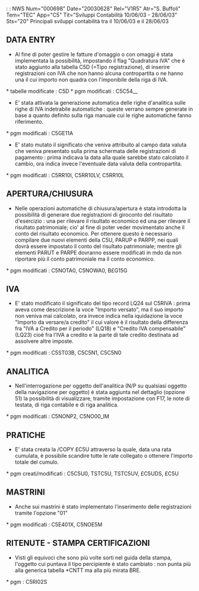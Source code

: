  :  : NWS Num="000698" Date="20030628" Rel="V1R5" Atr="S. Buffoli" Tem="TEC" App="C5" Tit="Sviluppi Contabilità 10/06/03 - 28/06/03" Sts="20"
Principali sviluppi contabilità tra il 10/06/03 e il 28/06/03

DATA ENTRY
------------------------------------
- Al fine di poter gestire le fatture d'omaggio o con omaggi è stata implementata la possibilità,
impostando il flag "Quadratura IVA" che è stato aggiunto alla tabella C5D (=Tipo registrazione), di inserire registrazioni con IVA che non hanno alcuna contropartita o ne hanno una il cui importo
non quadra con l'imponibile della riga di IVA.

\* tabelle modificate :  C5D
\* pgm modificati :  C5C54__

- E' stata attivata la generazione automatica delle righe d'analitica sulle righe di IVA indetrabile
automatiche :  queste verrano sempre generate in base a quanto definito sulla riga manuale cui le righe automatiche fanno riferimento.

\* pgm modificati :  C5GE11A

- E' stato mutato il significato che veniva attribuito al campo data valuta che veniva presentato
sulla prima schermata delle registrazioni di pagamento :  prima indicava la data alla quale sarebbe stato calcolato il cambio, ora indica invece l'eventuale data valuta della contropartita.

\* pgm modificati :  C5RR10I, C5RR10LV, C5RR10L

APERTURA/CHIUSURA
--------------------------------
- Nelle operazioni automatiche di chiusura/apertura è stata introdotta la possibilità di generare
due registrazioni di giroconto del risultato d'esercizio :  una per rilevare il risultato economico ed una per rilevare il risultato patrimoniale; cio' al fine di poter veder movimentato anche il conto del risultato economico. Per ottenere questo è necessario compilare due nuovi elementi della
C5U, PARUP e PARPP, nei quali dovrà essere impostato il conto del risultato patrimoniale; mentre gli elementi PARUT e PARPE dovranno essere modificati in mdo da non riportare più il conto patrimoniale ma il conto economico.

\* pgm modificati :  C5NOTA0, C5NOWA0, B£G15G

IVA
--------------------------
- E' stato modificato il significato del tipo record LQ24 sul C5RIVA :  prima aveva come descrizione
la voce "Importo versato", ma il suo importo non veniva mai calcolato, ora invece indica nella iquidazione la voce "Importo da versare/a credito" il cui valore è il risultato della differenza fra "IVA a Credito per il periodo" (LQ18) e "Credito IVA compensabile" (LQ23) cioè fra l'IVA a credito e la parte di tale credito destinata ad assolvere altre imposte.

\* pgm modificati :  C5ST03B, C5C5N1, C5C5N0

ANALITICA
----------------------
- Nell'interrogazione per oggetto dell'analitica (N/P su qualsiasi oggetto della navigazione per
oggetto) è stata aggiunta nel dettaglio (opzione 51) la possibilità di visualizzare, tramite impostazione con F17, le note di testata, di riga contabile e di riga analitica.

\* pgm modificati :  C5NONP2, C5NO00_IM

PRATICHE
--------------------------
- E' stata creata la /COPY £C5U attraverso la quale, data una rata cumulata, è possibile scandire
tutte le rate collegato o ottenere l'importo totale del cumulo.

\* pgm creati/modificati :  C5C5U0, TSTC5U, TSTC5UV, £C5UDS, £C5U

MASTRINI
-----------------------------
- Anche sui mastrini è stato implementato l'inserimento delle registrazioni tramite l'opzione "01"

\* pgm modificati :  C5E401X, C5NOE5M

RITENUTE - STAMPA CERTIFICAZIONI
---------------------------------------------
- Visti gli equivoci che sono più volte sorti nel guida della stampa, l'oggetto cui puntava il tipo
percipiente è stato cambiato :  non punta più alla generica tabella \*CNTT ma alla più mirata BRE.

\* pgm :  C5RI02S

